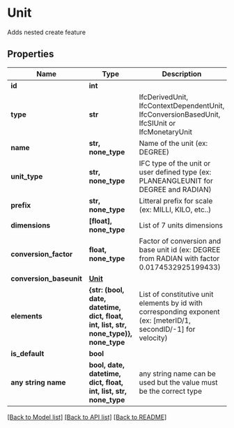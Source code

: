 # Unit

Adds nested create feature

## Properties
Name | Type | Description | Notes
------------ | ------------- | ------------- | -------------
**id** | **int** |  | [readonly] 
**type** | **str** | IfcDerivedUnit, IfcContextDependentUnit, IfcConversionBasedUnit, IfcSIUnit or IfcMonetaryUnit | 
**name** | **str, none_type** | Name of the unit (ex: DEGREE) | [optional] 
**unit_type** | **str, none_type** | IFC type of the unit or user defined type (ex: PLANEANGLEUNIT for DEGREE and RADIAN) | [optional] 
**prefix** | **str, none_type** | Litteral prefix for scale (ex: MILLI, KILO, etc..) | [optional] 
**dimensions** | **[float], none_type** | List of 7 units dimensions | [optional] 
**conversion_factor** | **float, none_type** | Factor of conversion and base unit id (ex: DEGREE from RADIAN with factor 0.0174532925199433) | [optional] 
**conversion_baseunit** | [**Unit**](Unit.md) |  | [optional] 
**elements** | **{str: (bool, date, datetime, dict, float, int, list, str, none_type)}, none_type** | List of constitutive unit elements by id with corresponding exponent (ex: [meterID/1, secondID/-1] for velocity) | [optional] 
**is_default** | **bool** |  | [optional] 
**any string name** | **bool, date, datetime, dict, float, int, list, str, none_type** | any string name can be used but the value must be the correct type | [optional]

[[Back to Model list]](../README.md#documentation-for-models) [[Back to API list]](../README.md#documentation-for-api-endpoints) [[Back to README]](../README.md)


